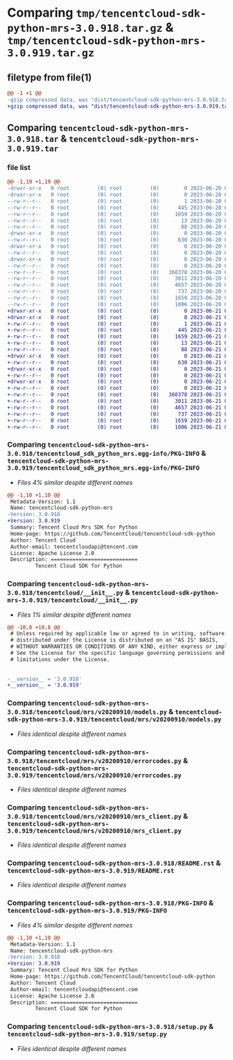 # Comparing `tmp/tencentcloud-sdk-python-mrs-3.0.918.tar.gz` & `tmp/tencentcloud-sdk-python-mrs-3.0.919.tar.gz`

## filetype from file(1)

```diff
@@ -1 +1 @@
-gzip compressed data, was "dist/tencentcloud-sdk-python-mrs-3.0.918.tar", last modified: Tue Jun 20 02:44:45 2023, max compression
+gzip compressed data, was "dist/tencentcloud-sdk-python-mrs-3.0.919.tar", last modified: Wed Jun 21 00:32:34 2023, max compression
```

## Comparing `tencentcloud-sdk-python-mrs-3.0.918.tar` & `tencentcloud-sdk-python-mrs-3.0.919.tar`

### file list

```diff
@@ -1,19 +1,19 @@
-drwxr-xr-x   0 root         (0) root         (0)        0 2023-06-20 02:44:45.000000 tencentcloud-sdk-python-mrs-3.0.918/
-drwxr-xr-x   0 root         (0) root         (0)        0 2023-06-20 02:44:45.000000 tencentcloud-sdk-python-mrs-3.0.918/tencentcloud_sdk_python_mrs.egg-info/
--rw-r--r--   0 root         (0) root         (0)        1 2023-06-20 02:44:45.000000 tencentcloud-sdk-python-mrs-3.0.918/tencentcloud_sdk_python_mrs.egg-info/dependency_links.txt
--rw-r--r--   0 root         (0) root         (0)      445 2023-06-20 02:44:45.000000 tencentcloud-sdk-python-mrs-3.0.918/tencentcloud_sdk_python_mrs.egg-info/SOURCES.txt
--rw-r--r--   0 root         (0) root         (0)     1659 2023-06-20 02:44:45.000000 tencentcloud-sdk-python-mrs-3.0.918/tencentcloud_sdk_python_mrs.egg-info/PKG-INFO
--rw-r--r--   0 root         (0) root         (0)       13 2023-06-20 02:44:45.000000 tencentcloud-sdk-python-mrs-3.0.918/tencentcloud_sdk_python_mrs.egg-info/top_level.txt
--rw-r--r--   0 root         (0) root         (0)       88 2023-06-20 02:44:45.000000 tencentcloud-sdk-python-mrs-3.0.918/setup.cfg
-drwxr-xr-x   0 root         (0) root         (0)        0 2023-06-20 02:44:45.000000 tencentcloud-sdk-python-mrs-3.0.918/tencentcloud/
--rw-r--r--   0 root         (0) root         (0)      630 2023-06-20 02:44:44.000000 tencentcloud-sdk-python-mrs-3.0.918/tencentcloud/__init__.py
-drwxr-xr-x   0 root         (0) root         (0)        0 2023-06-20 02:44:45.000000 tencentcloud-sdk-python-mrs-3.0.918/tencentcloud/mrs/
--rw-r--r--   0 root         (0) root         (0)        0 2023-06-20 02:44:44.000000 tencentcloud-sdk-python-mrs-3.0.918/tencentcloud/mrs/__init__.py
-drwxr-xr-x   0 root         (0) root         (0)        0 2023-06-20 02:44:45.000000 tencentcloud-sdk-python-mrs-3.0.918/tencentcloud/mrs/v20200910/
--rw-r--r--   0 root         (0) root         (0)        0 2023-06-20 02:44:44.000000 tencentcloud-sdk-python-mrs-3.0.918/tencentcloud/mrs/v20200910/__init__.py
--rw-r--r--   0 root         (0) root         (0)   360378 2023-06-20 02:44:44.000000 tencentcloud-sdk-python-mrs-3.0.918/tencentcloud/mrs/v20200910/models.py
--rw-r--r--   0 root         (0) root         (0)     3011 2023-06-20 02:44:44.000000 tencentcloud-sdk-python-mrs-3.0.918/tencentcloud/mrs/v20200910/errorcodes.py
--rw-r--r--   0 root         (0) root         (0)     4657 2023-06-20 02:44:44.000000 tencentcloud-sdk-python-mrs-3.0.918/tencentcloud/mrs/v20200910/mrs_client.py
--rw-r--r--   0 root         (0) root         (0)      737 2023-06-20 02:44:44.000000 tencentcloud-sdk-python-mrs-3.0.918/README.rst
--rw-r--r--   0 root         (0) root         (0)     1659 2023-06-20 02:44:45.000000 tencentcloud-sdk-python-mrs-3.0.918/PKG-INFO
--rw-r--r--   0 root         (0) root         (0)     1006 2023-06-20 02:44:44.000000 tencentcloud-sdk-python-mrs-3.0.918/setup.py
+drwxr-xr-x   0 root         (0) root         (0)        0 2023-06-21 00:32:34.000000 tencentcloud-sdk-python-mrs-3.0.919/
+drwxr-xr-x   0 root         (0) root         (0)        0 2023-06-21 00:32:34.000000 tencentcloud-sdk-python-mrs-3.0.919/tencentcloud_sdk_python_mrs.egg-info/
+-rw-r--r--   0 root         (0) root         (0)        1 2023-06-21 00:32:34.000000 tencentcloud-sdk-python-mrs-3.0.919/tencentcloud_sdk_python_mrs.egg-info/dependency_links.txt
+-rw-r--r--   0 root         (0) root         (0)      445 2023-06-21 00:32:34.000000 tencentcloud-sdk-python-mrs-3.0.919/tencentcloud_sdk_python_mrs.egg-info/SOURCES.txt
+-rw-r--r--   0 root         (0) root         (0)     1659 2023-06-21 00:32:34.000000 tencentcloud-sdk-python-mrs-3.0.919/tencentcloud_sdk_python_mrs.egg-info/PKG-INFO
+-rw-r--r--   0 root         (0) root         (0)       13 2023-06-21 00:32:34.000000 tencentcloud-sdk-python-mrs-3.0.919/tencentcloud_sdk_python_mrs.egg-info/top_level.txt
+-rw-r--r--   0 root         (0) root         (0)       88 2023-06-21 00:32:34.000000 tencentcloud-sdk-python-mrs-3.0.919/setup.cfg
+drwxr-xr-x   0 root         (0) root         (0)        0 2023-06-21 00:32:34.000000 tencentcloud-sdk-python-mrs-3.0.919/tencentcloud/
+-rw-r--r--   0 root         (0) root         (0)      630 2023-06-21 00:32:33.000000 tencentcloud-sdk-python-mrs-3.0.919/tencentcloud/__init__.py
+drwxr-xr-x   0 root         (0) root         (0)        0 2023-06-21 00:32:34.000000 tencentcloud-sdk-python-mrs-3.0.919/tencentcloud/mrs/
+-rw-r--r--   0 root         (0) root         (0)        0 2023-06-21 00:32:33.000000 tencentcloud-sdk-python-mrs-3.0.919/tencentcloud/mrs/__init__.py
+drwxr-xr-x   0 root         (0) root         (0)        0 2023-06-21 00:32:34.000000 tencentcloud-sdk-python-mrs-3.0.919/tencentcloud/mrs/v20200910/
+-rw-r--r--   0 root         (0) root         (0)        0 2023-06-21 00:32:33.000000 tencentcloud-sdk-python-mrs-3.0.919/tencentcloud/mrs/v20200910/__init__.py
+-rw-r--r--   0 root         (0) root         (0)   360378 2023-06-21 00:32:33.000000 tencentcloud-sdk-python-mrs-3.0.919/tencentcloud/mrs/v20200910/models.py
+-rw-r--r--   0 root         (0) root         (0)     3011 2023-06-21 00:32:33.000000 tencentcloud-sdk-python-mrs-3.0.919/tencentcloud/mrs/v20200910/errorcodes.py
+-rw-r--r--   0 root         (0) root         (0)     4657 2023-06-21 00:32:33.000000 tencentcloud-sdk-python-mrs-3.0.919/tencentcloud/mrs/v20200910/mrs_client.py
+-rw-r--r--   0 root         (0) root         (0)      737 2023-06-21 00:32:33.000000 tencentcloud-sdk-python-mrs-3.0.919/README.rst
+-rw-r--r--   0 root         (0) root         (0)     1659 2023-06-21 00:32:34.000000 tencentcloud-sdk-python-mrs-3.0.919/PKG-INFO
+-rw-r--r--   0 root         (0) root         (0)     1006 2023-06-21 00:32:33.000000 tencentcloud-sdk-python-mrs-3.0.919/setup.py
```

### Comparing `tencentcloud-sdk-python-mrs-3.0.918/tencentcloud_sdk_python_mrs.egg-info/PKG-INFO` & `tencentcloud-sdk-python-mrs-3.0.919/tencentcloud_sdk_python_mrs.egg-info/PKG-INFO`

 * *Files 4% similar despite different names*

```diff
@@ -1,10 +1,10 @@
 Metadata-Version: 1.1
 Name: tencentcloud-sdk-python-mrs
-Version: 3.0.918
+Version: 3.0.919
 Summary: Tencent Cloud Mrs SDK for Python
 Home-page: https://github.com/TencentCloud/tencentcloud-sdk-python
 Author: Tencent Cloud
 Author-email: tencentcloudapi@tencent.com
 License: Apache License 2.0
 Description: ============================
         Tencent Cloud SDK for Python
```

### Comparing `tencentcloud-sdk-python-mrs-3.0.918/tencentcloud/__init__.py` & `tencentcloud-sdk-python-mrs-3.0.919/tencentcloud/__init__.py`

 * *Files 1% similar despite different names*

```diff
@@ -10,8 +10,8 @@
 # Unless required by applicable law or agreed to in writing, software
 # distributed under the License is distributed on an "AS IS" BASIS,
 # WITHOUT WARRANTIES OR CONDITIONS OF ANY KIND, either express or implied.
 # See the License for the specific language governing permissions and
 # limitations under the License.
 
 
-__version__ = '3.0.918'
+__version__ = '3.0.919'
```

### Comparing `tencentcloud-sdk-python-mrs-3.0.918/tencentcloud/mrs/v20200910/models.py` & `tencentcloud-sdk-python-mrs-3.0.919/tencentcloud/mrs/v20200910/models.py`

 * *Files identical despite different names*

### Comparing `tencentcloud-sdk-python-mrs-3.0.918/tencentcloud/mrs/v20200910/errorcodes.py` & `tencentcloud-sdk-python-mrs-3.0.919/tencentcloud/mrs/v20200910/errorcodes.py`

 * *Files identical despite different names*

### Comparing `tencentcloud-sdk-python-mrs-3.0.918/tencentcloud/mrs/v20200910/mrs_client.py` & `tencentcloud-sdk-python-mrs-3.0.919/tencentcloud/mrs/v20200910/mrs_client.py`

 * *Files identical despite different names*

### Comparing `tencentcloud-sdk-python-mrs-3.0.918/README.rst` & `tencentcloud-sdk-python-mrs-3.0.919/README.rst`

 * *Files identical despite different names*

### Comparing `tencentcloud-sdk-python-mrs-3.0.918/PKG-INFO` & `tencentcloud-sdk-python-mrs-3.0.919/PKG-INFO`

 * *Files 4% similar despite different names*

```diff
@@ -1,10 +1,10 @@
 Metadata-Version: 1.1
 Name: tencentcloud-sdk-python-mrs
-Version: 3.0.918
+Version: 3.0.919
 Summary: Tencent Cloud Mrs SDK for Python
 Home-page: https://github.com/TencentCloud/tencentcloud-sdk-python
 Author: Tencent Cloud
 Author-email: tencentcloudapi@tencent.com
 License: Apache License 2.0
 Description: ============================
         Tencent Cloud SDK for Python
```

### Comparing `tencentcloud-sdk-python-mrs-3.0.918/setup.py` & `tencentcloud-sdk-python-mrs-3.0.919/setup.py`

 * *Files identical despite different names*

